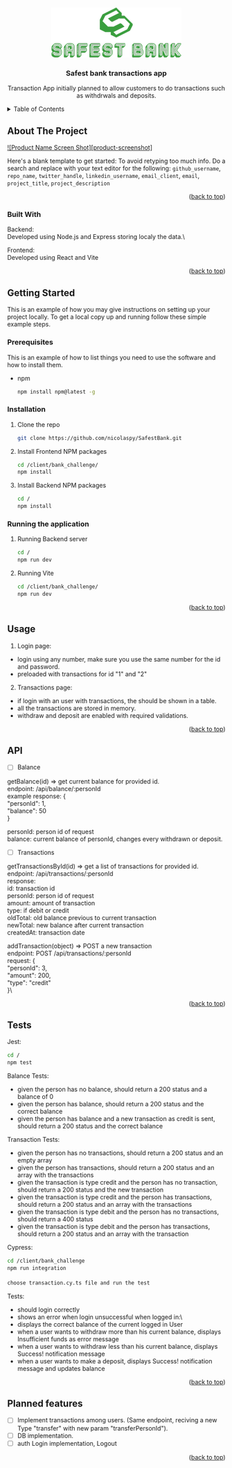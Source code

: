<!-- Improved compatibility of back to top link: See: https://github.com/othneildrew/Best-README-Template/pull/73 -->
<a name="readme-top"></a>

<!-- PROJECT LOGO -->
<br />
<div align="center">
  <a href="https://github.com/nicolaspy/SafestBank">
    <img src="/client/bank_challenge/src/shared/images/safestBank.png" alt="Logo">
  </a>

<h3 align="center">Safest bank transactions app</h3>

  <p align="center">
    Transaction App initially planned to allow customers to do transactions such as withdrwals and deposits.
    <br />
  </p>
</div>



<!-- TABLE OF CONTENTS -->
<details>
  <summary>Table of Contents</summary>
  <ol>
    <li>
      <a href="#about-the-project">About The Project</a>
      <ul>
        <li><a href="#built-with">Built With</a></li>
      </ul>
    </li>
    <li>
      <a href="#getting-started">Getting Started</a>
      <ul>
        <li><a href="#prerequisites">Prerequisites</a></li>
        <li><a href="#installation">Installation</a></li>
      </ul>
    </li>
    <li><a href="#usage">Usage</a></li>
    <li><a href="#roadmap">Roadmap</a></li>
    <li><a href="#contributing">Contributing</a></li>
    <li><a href="#license">License</a></li>
    <li><a href="#contact">Contact</a></li>
    <li><a href="#acknowledgments">Acknowledgments</a></li>
  </ol>
</details>



<!-- ABOUT THE PROJECT -->
## About The Project

[![Product Name Screen Shot][product-screenshot]](https://example.com)

Here's a blank template to get started: To avoid retyping too much info. Do a search and replace with your text editor for the following: `github_username`, `repo_name`, `twitter_handle`, `linkedin_username`, `email_client`, `email`, `project_title`, `project_description`

<p align="right">(<a href="#readme-top">back to top</a>)</p>



### Built With

Backend:\
Developed using Node.js and Express storing localy the data.\


Frontend:\
Developed using React and Vite

<p align="right">(<a href="#readme-top">back to top</a>)</p>



<!-- GETTING STARTED -->
## Getting Started

This is an example of how you may give instructions on setting up your project locally.
To get a local copy up and running follow these simple example steps.

### Prerequisites

This is an example of how to list things you need to use the software and how to install them.
* npm
  ```sh
  npm install npm@latest -g
  ```

### Installation

1. Clone the repo
   ```sh
   git clone https://github.com/nicolaspy/SafestBank.git
   ```
3. Install Frontend NPM packages
   ```sh
   cd /client/bank_challenge/
   npm install
   ```
4. Install Backend NPM packages
   ```sh
   cd /
   npm install
   ```
   
### Running the application

1. Running Backend server
   ```sh
   cd /
   npm run dev
   ```
2. Running Vite
   ```sh
   cd /client/bank_challenge/
   npm run dev
   ```

<p align="right">(<a href="#readme-top">back to top</a>)</p>



<!-- USAGE EXAMPLES -->
## Usage

1. Login page:
- login using any number, make sure you use the same number for the id and password.
- preloaded with transactions for id "1" and "2"

2. Transactions page:
- if login with an user with transactions, the should be shown in a table.
- all the transactions are stored in memory.
- withdraw and deposit are enabled with required validations.

<p align="right">(<a href="#readme-top">back to top</a>)</p>


<!-- API -->
## API

- [ ] Balance

getBalance(id) => get current balance for provided id.\
endpoint: /api/balance/:personId\
example response: {\
    "personId": 1,\
    "balance": 50\
}

personId: person id of request\
balance: current balance of personId, changes every withdrawn or deposit.

- [ ] Transactions

getTransactionsById(id) => get a list of transactions for provided id.\
endpoint: /api/transactions/:personId\
  response:\
  id: transaction id\
  personId: person id of request\
  amount: amount of transaction\
  type: if debit or credit\
  oldTotal: old balance previous to current transaction\
  newTotal: new balance after current transaction\
  createdAt: transaction date


addTransaction(object) => POST a new transaction\
endpoint: POST /api/transactions/:personId\
  request: {\
      "personId": 3,\
      "amount": 200,\
      "type": "credit"\
  }\

<p align="right">(<a href="#readme-top">back to top</a>)</p>


<!-- Tests -->
## Tests

Jest:

   ```sh
   cd /
   npm test
   ```
Balance Tests:
- given the person has no balance, should return a 200 status and a balance of 0
- given the person has balance,  should return a 200 status and the correct balance
- given the person has balance and a new transaction as credit is sent, should return a 200 status and the correct balance

Transaction Tests:
- given the person has no transactions, should return a 200 status and an empty array
- given the person has transactions, should return a 200 status and an array with the transactions
- given the transaction is type credit and the person has no transaction, should return a 200 status and the new transaction
- given the transaction is type credit and the person has transactions, should return a 200 status and an array with the transactions
- given the transaction is type debit and the person has no transactions, should return a 400 status
- given the transaction is type debit and the person has transactions, should return a 200 status and an array with the transaction



Cypress:

   ```sh
   cd /client/bank_challenge
   npm run integration

   choose transaction.cy.ts file and run the test
   ```
Tests:

- should login correctly
- shows an error when login unsuccessful
when logged in:\
- displays the correct balance of the current logged in User
- when a user wants to withdraw more than his current balance, displays Insufficient funds as error message
- when a user wants to withdraw less than his current balance, displays Success! notification message
- when a user wants to make a deposit, displays Success! notification message and updates balance

<p align="right">(<a href="#readme-top">back to top</a>)</p>


<!-- Planned features -->
## Planned features

- [ ] Implement transactions among users. (Same endpoint, reciving a new Type "transfer" with new param "transferPersonId").
- [ ] DB implementation.
- [ ] auth Login implementation, Logout

<p align="right">(<a href="#readme-top">back to top</a>)</p>
